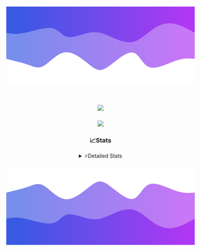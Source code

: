 ![Header](./header.png)
<div align="center">

<h1 align="center">
  <a href="https://git.io/typing-svg">
    <img src="https://readme-typing-svg.herokuapp.com/?lines=Hello,+There!+%F0%9F%91%8B;This+is+chicho.;Owner+on+Ocean;&center=true&size=25">
  </a>
</h1>
  
<p align="center">
  <img src="https://lanyard.cnrad.dev/api/852683595378196480" />
</p>

### 📈Stats
<details>
    <summary> ⚡Detailed Stats</summary>
    <br/>

<!--START_SECTION:waka-->
![Code Time](http://img.shields.io/badge/Code%20Time-808%20hrs%2043%20mins-blue)

![Profile Views](http://img.shields.io/badge/Profile%20Views-20-blue)

**🐱 My GitHub Data** 

> 📦 78.5 kB Used in GitHub's Storage 
 > 
> 🏆 29 Contributions in the Year 2024
 > 
> 🚫 Not Opted to Hire
 > 
> 📜 15 Public Repositories 
 > 
> 🔑 8 Private Repositories 
 > 
**I'm a Night 🦉** 

```text
🌞 Morning                24 commits          ██░░░░░░░░░░░░░░░░░░░░░░░   06.33 % 
🌆 Daytime                51 commits          ███░░░░░░░░░░░░░░░░░░░░░░   13.46 % 
🌃 Evening                164 commits         ███████████░░░░░░░░░░░░░░   43.27 % 
🌙 Night                  140 commits         █████████░░░░░░░░░░░░░░░░   36.94 % 
```
📅 **I'm Most Productive on Tuesday** 

```text
Monday                   24 commits          ██░░░░░░░░░░░░░░░░░░░░░░░   06.33 % 
Tuesday                  107 commits         ███████░░░░░░░░░░░░░░░░░░   28.23 % 
Wednesday                79 commits          █████░░░░░░░░░░░░░░░░░░░░   20.84 % 
Thursday                 59 commits          ████░░░░░░░░░░░░░░░░░░░░░   15.57 % 
Friday                   39 commits          ███░░░░░░░░░░░░░░░░░░░░░░   10.29 % 
Saturday                 35 commits          ██░░░░░░░░░░░░░░░░░░░░░░░   09.23 % 
Sunday                   36 commits          ██░░░░░░░░░░░░░░░░░░░░░░░   09.50 % 
```


📊 **This Week I Spent My Time On** 

```text
🕑︎ Time Zone: America/Argentina/Buenos_Aires

💬 Programming Languages: 
TypeScript               9 hrs 7 mins        ██████████████░░░░░░░░░░░   54.86 % 
Astro                    5 hrs 59 mins       █████████░░░░░░░░░░░░░░░░   36.03 % 
Python                   43 mins             █░░░░░░░░░░░░░░░░░░░░░░░░   04.31 % 
JavaScript               24 mins             █░░░░░░░░░░░░░░░░░░░░░░░░   02.49 % 
Bash                     8 mins              ░░░░░░░░░░░░░░░░░░░░░░░░░   00.88 % 

🔥 Editors: 
VS Code                  16 hrs 37 mins      █████████████████████████   100.00 % 

🐱‍💻 Projects: 
ampararweb               15 hrs 32 mins      ███████████████████████░░   93.47 % 
Unknown Project          1 hr 2 mins         ██░░░░░░░░░░░░░░░░░░░░░░░   06.29 % 
dist                     1 min               ░░░░░░░░░░░░░░░░░░░░░░░░░   00.12 % 
OceanW                   1 min               ░░░░░░░░░░░░░░░░░░░░░░░░░   00.12 % 

💻 Operating System: 
Windows                  9 hrs 18 mins       ██████████████░░░░░░░░░░░   55.95 % 
Mac                      7 hrs 19 mins       ███████████░░░░░░░░░░░░░░   44.05 % 
```

**I Mostly Code in JavaScript** 

```text
JavaScript               8 repos             ███████░░░░░░░░░░░░░░░░░░   26.67 % 
HTML                     7 repos             ██████░░░░░░░░░░░░░░░░░░░   23.33 % 
C#                       2 repos             ██░░░░░░░░░░░░░░░░░░░░░░░   06.67 % 
TypeScript               1 repo              █░░░░░░░░░░░░░░░░░░░░░░░░   03.33 % 
SCSS                     1 repo              █░░░░░░░░░░░░░░░░░░░░░░░░   03.33 % 
```




 Last Updated on 11/08/2024 07:12:28 UTC
<!--END_SECTION:waka-->
</details>

![Footer](./footer.png)

